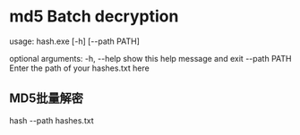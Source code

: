 # md5 Batch decryption

usage: hash.exe [-h] [--path PATH]

optional arguments:
  -h, --help   show this help message and exit
  --path PATH  Enter the path of your hashes.txt here
  
  ## MD5批量解密
  
  hash --path hashes.txt
